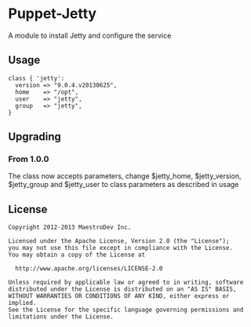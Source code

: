 # Puppet-Jetty

A module to install Jetty and configure the service

## Usage

    class { 'jetty':
      version => "9.0.4.v20130625",
      home    => "/opt",
      user    => "jetty",
      group   => "jetty",
    }

## Upgrading

### From 1.0.0

The class now accepts parameters, change $jetty_home, $jetty_version, $jetty_group and $jetty_user to class parameters as described in usage


## License

    Copyright 2012-2013 MaestroDev Inc.

	Licensed under the Apache License, Version 2.0 (the "License");
	you may not use this file except in compliance with the License.
	You may obtain a copy of the License at
	
	  http://www.apache.org/licenses/LICENSE-2.0
	
	Unless required by applicable law or agreed to in writing, software
	distributed under the License is distributed on an "AS IS" BASIS,
	WITHOUT WARRANTIES OR CONDITIONS OF ANY KIND, either express or implied.
	See the License for the specific language governing permissions and
	limitations under the License.
